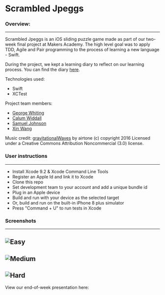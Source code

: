 # Scrambled Jpeggs


### Overview:
--------------------------------------------------------------------------------

Scrambled Jpeggs is an iOS sliding puzzle game made as part of our two-week final project at Makers Academy. The high level goal was to apply TDD, Agile and Pair programming to the process of learning a new language - Swift.

During the project, we kept a learning diary to reflect on our learning process. You can find the diary [here]().

Technologies used:
- Swift
- XCTest

Project team members:
- [George Whiting](https://github.com/GeorgeWhiting)
- [Calum Widdall](https://github.com/Calum-W)
- [Samuel Johnson](https://github.com/samuel-c-johnson)
- [Xin Wang](https://github.com/Xin00163)


Music credit:
[gravitationalWaves](http://dig.ccmixter.org/files/airtone/55021) by airtone (c) copyright 2016 Licensed under a Creative Commons Attribution Noncommercial  (3.0) license.

### User instructions
--------------------------------------------------------------------------------

- Install Xcode 9.2 & Xcode Command Line Tools
- Register an Apple Id and link it to Xcode
- Clone this repo
- Set development team to your account and add a unique bundle id
- Plug in an Apple device
- Build and run with your device as the selected target
- Or, build and run on the built-in iPhone 8 plus simulator
- Press "Command + U" to run tests in Xcode

### Screenshots
--------------------------------------------------------------------------------

## ![Easy](https://i.imgur.com/frYveVC.png)
## ![Medium](https://i.imgur.com/acQb9Tx.png)
## ![Hard](https://i.imgur.com/5QKPMic.png)


View our end-of-week presentation here:
